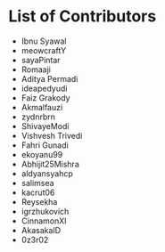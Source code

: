 # List of Contributors

- Ibnu Syawal
- meowcraftY
- sayaPintar
- Romaaji
- Aditya Permadi
- ideapedyudi
- Faiz Grakody
- Akmalfauzi
- zydnrbrn
- ShivayeModi
- Vishvesh Trivedi
- Fahri Gunadi
- ekoyanu99
- Abhijit25Mishra
- aldyansyahcp 
- salimsea
- kacrut06
- Reysekha
- igrzhukovich
- CinnamonXI
- AkasakaID
- 0z3r02
